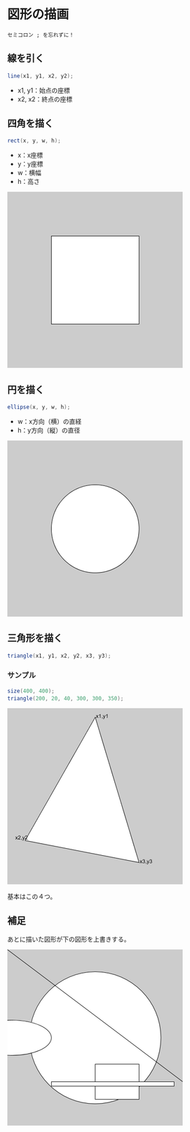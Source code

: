 # 図形の描画

`セミコロン ; を忘れずに！`

## 線を引く

```java
line(x1, y1, x2, y2);
```

- x1, y1：始点の座標
- x2, x2：終点の座標

## 四角を描く

```java
rect(x, y, w, h);
```

- x：x座標
- y：y座標
- w：横幅
- h：高さ

![square](../img/square.png)


## 円を描く

```java
ellipse(x, y, w, h);
```

- w：x方向（横）の直経
- h：y方向（縦）の直径

![ellipse](../img/ellipse.png)


## 三角形を描く

```java
triangle(x1, y1, x2, y2, x3, y3);
```

### サンプル

```java
size(400, 400);
triangle(200, 20, 40, 300, 300, 350);
```

![triangle](../img/triangle.png)

基本はこの４つ。

## 補足

あとに描いた図形が下の図形を上書きする。

![plus_alpha](../img/some_shape.png)